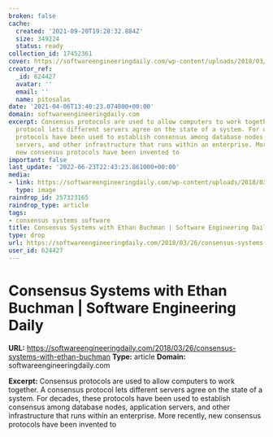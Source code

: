 ```yaml
---
broken: false
cache:
  created: '2021-09-20T19:28:32.884Z'
  size: 349224
  status: ready
collection_id: 17452361
cover: https://softwareengineeringdaily.com/wp-content/uploads/2018/03/tendermint1.png
creator_ref:
  _id: 624427
  avatar: ''
  email: ''
  name: pitosalas
date: '2021-04-06T13:40:23.074000+00:00'
domain: softwareengineeringdaily.com
excerpt: Consensus protocols are used to allow computers to work together. A consensus
  protocol lets different servers agree on the state of a system. For decades, these
  protocols have been used to establish consensus among database nodes, application
  servers, and other infrastructure that runs within an enterprise. More recently,
  new consensus protocols have been invented to
important: false
last_update: '2022-06-23T22:43:23.861000+00:00'
media:
- link: https://softwareengineeringdaily.com/wp-content/uploads/2018/03/tendermint1.png
  type: image
raindrop_id: 257323165
raindrop_type: article
tags:
- consensus systems software
title: Consensus Systems with Ethan Buchman | Software Engineering Daily
type: drop
url: https://softwareengineeringdaily.com/2018/03/26/consensus-systems-with-ethan-buchman
user_id: 624427
---
```


# Consensus Systems with Ethan Buchman | Software Engineering Daily

**URL:** https://softwareengineeringdaily.com/2018/03/26/consensus-systems-with-ethan-buchman
**Type:** article
**Domain:** softwareengineeringdaily.com

**Excerpt:** Consensus protocols are used to allow computers to work together. A consensus protocol lets different servers agree on the state of a system. For decades, these protocols have been used to establish consensus among database nodes, application servers, and other infrastructure that runs within an enterprise. More recently, new consensus protocols have been invented to

